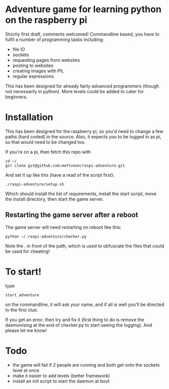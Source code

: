 # Adventure game for learning python on the raspberry pi

Strictly first draft, comments welcomed!
Commandline based, you have to fulfil a number of programming tasks including:

* file IO
* sockets
* requesting pages from websites 
* posting to websites
* creating images with PIL
* regular expressions

This has been designed for already fairly advanced programmers (though not necessarily in python). More levels could be added to cater for beginners.

# Installation

This has been designed for the raspberry pi, so you'd need to change a few paths (hard coded) in the source. Also, it expects you to be logged in as pi, so that would need to be changed too.

If you're on a pi, then fetch this repo with

    cd ~/
    git clone git@github.com:mattvenn/raspi-adventure.git

And set it up like this (have a read of the script first):

    ./raspi-adventure/setup.sh

Which should install the list of requirements, install the start script, move the install directory, then start the game server.

## Restarting the game server after a reboot

The game server will need restarting on reboot like this:

    python ~/.raspi-adventure/checker.py

Note the . in front of the path, which is used to obfuscate the files that could be used for cheating!

# To start!

type
 
    start_adventure

on the commandline, it will ask your name, and if all is well you'll be directed to the first clue.

If you get an error, then try and fix it (first thing to do is remove the daemonising at the end of checker.py to start seeing the logging). And please let me know!

# Todo

* the game will fail if 2 people are running and both get onto the sockets level at once
* make it easier to add levels (better framework)
* install an init script to start the daemon at boot
